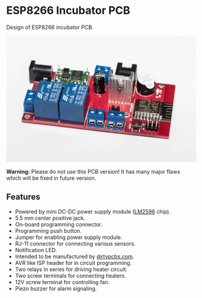 # ESP8266 Incubator PCB
Design of ESP8266 incubator PCB.

![Assembled incubator](img/esp8266-incubator-assembled.jpg)

**Warning:** Please do not use this PCB version! It has many major flaws which will be fixed in future version.

## Features

  * Powered by mini DC-DC power supply module ([LM2596](http://www.ti.com/lit/ds/symlink/lm2596.pdf) chip).
  * 5.5 mm center positive jack.
  * On-board programming connector.
  * Programming push button.
  * Jumper for enabling power supply module.
  * RJ-11 connector for connecting various sensors.
  * Notification LED.
  * Intended to be manufactured by [dirtypcbs.com](http://dirtypcbs.com/).
  * AVR like ISP header for in circuit programming.
  * Two relays in series for driving heater circuit.
  * Two screw terminals for connecting heaters.
  * 12V screw terminal for controlling fan.
  * Piezo buzzer for alarm signaling.